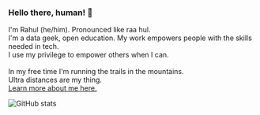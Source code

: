 ### Hello there, human! 👋
I'm Rahul (he/him). Pronounced like raa hul.<br>I'm a data geek, open education. My work empowers people with the skills needed in tech.
<br>
I use my privilege to empower others when I can.
<br>
<br>
In my free time I'm running the trails in the mountains.<br>
Ultra distances are my thing.
<br>
[Learn more about me here.](https://www.linkedin.com/in/naanrdk)

![GitHub stats](https://github-readme-stats.vercel.app/api?username=naanrdk&theme=tokyonight)
<!--
**naanrdk/naanrdk** is a ✨ _special_ ✨ repository because its `README.md` (this file) appears on your GitHub profile.

Here are some ideas to get you started:

- 🔭 I’m currently working on ...
- 🌱 I’m currently learning ...
- 👯 I’m looking to collaborate on ...
- 🤔 I’m looking for help with ...
- 💬 Ask me about ...
- 📫 How to reach me: ...
- 😄 Pronouns: ...
- ⚡ Fun fact: ...
-->

